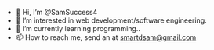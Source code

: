 - 👋 Hi, I’m @SamSuccess4
- 👀 I’m interested in web development/software engineering.
- 🌱 I’m currently learning programming..
- 📫 How to reach me, send an at smartdsam@gmail.com

<!---
SamSuccess4/SamSuccess4 is a ✨ special ✨ repository because its `README.md` (this file) appears on your GitHub profile.
You can click the Preview link to take a look at your changes.
--->
